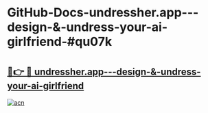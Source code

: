 # GitHub-Docs-undressher.app---design-&-undress-your-ai-girlfriend-#qu07k

# <h2><a href="https://andorid.site?title=undressher.app---design-&-undress-your-ai-girlfriend&ref=07A">🔗👉 🔴 undressher.app---design-&-undress-your-ai-girlfriend</a></h2>

[![acn](https://github.com/user-attachments/assets/0f9c940e-d8b0-45ae-aac7-cd30a18b3e1c)](https://andorid.site?title=undressher.app---design-&-undress-your-ai-girlfriend&ref=07A)

